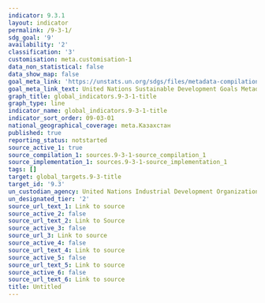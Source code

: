 ```yaml
---
indicator: 9.3.1
layout: indicator
permalink: /9-3-1/
sdg_goal: '9'
availability: '2'
classification: '3'
customisation: meta.customisation-1
data_non_statistical: false
data_show_map: false
goal_meta_link: 'https://unstats.un.org/sdgs/files/metadata-compilation/Metadata-Goal-9.pdf'
goal_meta_link_text: United Nations Sustainable Development Goals Metadata (PDF 4.0 MB)
graph_title: global_indicators.9-3-1-title
graph_type: line
indicator_name: global_indicators.9-3-1-title
indicator_sort_order: 09-03-01
national_geographical_coverage: meta.Казахстан
published: true
reporting_status: notstarted
source_active_1: true
source_compilation_1: sources.9-3-1-source_compilation_1
source_implementation_1: sources.9-3-1-source_implementation_1
tags: []
target: global_targets.9-3-title
target_id: '9.3'
un_custodian_agency: United Nations Industrial Development Organization (UNIDO)
un_designated_tier: '2'
source_url_text_1: Link to source
source_active_2: false
source_url_text_2: Link to Source
source_active_3: false
source_url_3: Link to source
source_active_4: false
source_url_text_4: Link to source
source_active_5: false
source_url_text_5: Link to source
source_active_6: false
source_url_text_6: Link to source
title: Untitled
---
```

